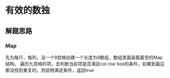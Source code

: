 # 有效的数独

## 解题思路

### Map

先为每行，每列，没一个9宫格创建一个长度为9数组，数组里面装载着空的Map结构，
遍历九宫格的项，去判断当前项是否满足col row box的条件，如果到最后都没找到重复的，则说明满足条件，返回true
